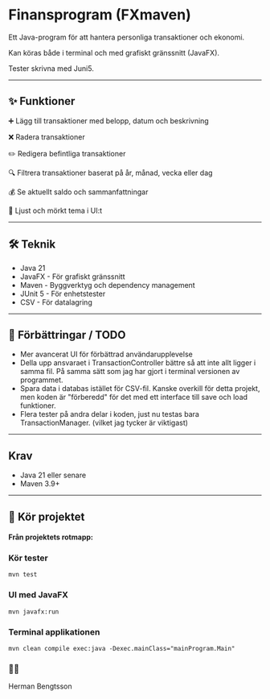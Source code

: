 # Finansprogram (FXmaven)

Ett Java-program för att hantera personliga transaktioner och ekonomi.

Kan köras både i terminal och med grafiskt gränssnitt (JavaFX).

Tester skrivna med Juni5.

---

## ✨ Funktioner
➕ Lägg till transaktioner med belopp, datum och beskrivning

❌ Radera transaktioner

✏️ Redigera befintliga transaktioner

🔍 Filtrera transaktioner baserat på år, månad, vecka eller dag

💰 Se aktuellt saldo och sammanfattningar

🎨 Ljust och mörkt tema i UI:t

---

## 🛠️ Teknik
-  Java 21
-  JavaFX - För grafiskt gränssnitt
-  Maven - Byggverktyg och dependency management
-  JUnit 5 - För enhetstester
-  CSV - För datalagring
---

## 🔮 Förbättringar / TODO
- Mer avancerat UI för förbättrad användarupplevelse
- Della upp ansvaraet i TransactionController bättre så att inte allt ligger i samma fil. På samma sätt som jag har gjort i terminal versionen av programmet.
- Spara data i databas istället för CSV-fil. Kanske overkill för detta projekt, men koden är 
  "förberedd" för det med ett interface till save och load funktioner.
- Flera tester på andra delar i koden, just nu testas bara TransactionManager. (vilket jag tycker är viktigast)
---

## Krav
- Java 21 eller senare
- Maven 3.9+

---
## 🚀 Kör projektet
#### Från projektets rotmapp:

### Kör tester
    mvn test


### UI med JavaFX
    mvn javafx:run

### Terminal applikationen
    mvn clean compile exec:java -Dexec.mainClass="mainProgram.Main"

### 👨‍💻 
Herman Bengtsson

